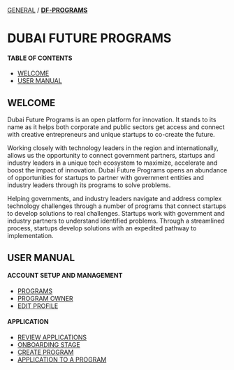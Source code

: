 [GENERAL](GENERAL/README.md) / **[DF-PROGRAMS](DF-Programs/README.md)**

# DUBAI FUTURE PROGRAMS
#### TABLE OF CONTENTS

* [WELCOME](#welcome)
* [USER MANUAL](#user-manual)

## WELCOME <br>

Dubai Future Programs is an open platform for innovation. It stands to its name as it helps both corporate and public sectors get access and connect with creative entrepreneurs and unique startups to co-create the future.

Working closely with technology leaders in the region and internationally, allows us the opportunity to connect government partners, startups and industry leaders in a unique tech ecosystem to maximize, accelerate and boost the impact of innovation. Dubai Future Programs opens an abundance of opportunities for startups to partner with government entities and industry leaders through its programs to solve problems.

Helping governments, and industry leaders navigate and address complex technology challenges through a number of programs that connect startups to develop solutions to real challenges. Startups work with government and industry partners to understand identified problems. Through a streamlined process, startups develop solutions with an expedited pathway to implementation.


## USER MANUAL <br>

#### ACCOUNT SETUP AND MANAGEMENT

* [PROGRAMS](programs.md)
* [PROGRAM OWNER](programowner.md)
* [EDIT PROFILE](editprofile.md)


#### APPLICATION

* [REVIEW APPLICATIONS](reviewapplications.md)
* [ONBOARDING STAGE](onboardingstage.md)
* [CREATE PROGRAM](createaprogram.md)
* [APPLICATION TO A PROGRAM](applicationtoaprogram.md)
